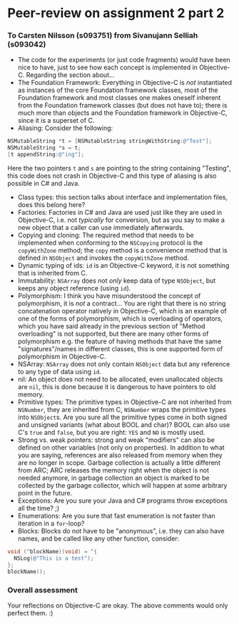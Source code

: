 Peer-review on assignment 2 part 2
=======
### To Carsten Nilsson (s093751) from Sivanujann Selliah (s093042)

* The code for the experiments (or just code fragments) would have been nice to have, just to see how each concept is implemented in Objective-C.
Regarding the section about...
* The Foundation Framework: Everything in Objective-C is *not* instantiated as instances of the core Foundation framework classes, most of the Foundation framework and most classes one makes oneself inherent from the Foundation framework classes (but does not have to); there is much more than objects and the Foundation framework in Objective-C, since it is a superset of C.
* Aliasing: Consider the following:
```objective-c
NSMutableString *t = [NSMutableString stringWithString:@"Test"];
NSMutableString *s = t;
[t appendString:@"ing"];
```
Here the two pointers `t` and `s` are pointing to the string containing "Testing", this code does not crash in Objective-C and this type of aliasing is also possible in C# and Java.
* Class types: this section talks about interface and implementation files, does this belong here?
* Factories: Factories in C# and Java are used just like they are used in Objective-C, i.e. not *typically* for conversion, but as you say to make a new object that a caller can use immediately afterwards.
* Copying and cloning: The required method that needs to be implemented when conforming to the `NSCopying` protocol is the `copyWithZone` method; the `copy` method is a convenience method that is defined in `NSObject` and invokes the `copyWithZone` method.
* Dynamic typing of ids: `id` is an Objective-C keyword, it is not something that is inherited from C.
* Immutability: `NSArray` does not *only* keep data of type `NSObject`, but keeps any object reference (using `id`).
* Polymorphism: I think you have misunderstood the concept of polymorphism, it is *not* a contract... You are right that there is no string concatenation operator natively in Objective-C, which is an example of one of the forms of polymorphism, which is overloading of operators, which you have said already in the previous section of "Method overloading" is not supported, but there are many other forms of polymorphism e.g. the feature of having methods that have the same "signatures"/names in different classes, this is one supported form of polymorphism in Objective-C.
* NSArray: `NSArray` does not only contain `NSObject` data but any reference to any type of data using `id`.
* nil: An object does not need to be allocated, even unallocated objects are `nil`, this is done because it is dangerous to have pointers to old memory.
* Primitive types: The primitive types in Objective-C are not inherited from `NSNumber`, they are inherited from C, `NSNumber` wraps the primitive types into `NSObject`s. Are you sure all the primitive types come in both signed and unsigned variants (what about BOOL and char)? BOOL can also use C's `true` and `false`, but you are right: `YES` and `NO` is mostly used.
* Strong vs. weak pointers: strong and weak "modifiers" can also be defined on other variables (not only on properties). In addition to what you are saying, references are also released from memory when they are no longer in scope. Garbage collection is actually a little different from ARC; ARC releases the memory right when the object is not needed anymore, in garbage collection an object is marked to be collected by the garbage collector, which will happen at some arbitrary point in the future.
* Exceptions: Are you sure your Java and C# programs throw exceptions all the time? ;)
* Enumerations: Are you sure that fast enumeration is not faster than iteration in a `for`-loop?
* Blocks: Blocks do not have to be "anonymous", i.e. they can also have names, and be called like any other function, consider:
```objective-c
void (^blockName)(void) = ^{
  NSLog(@"This is a test");
};
blockName();
```

### Overall assessment
Your reflections on Objective-C are okay. The above comments would only perfect them. :)
